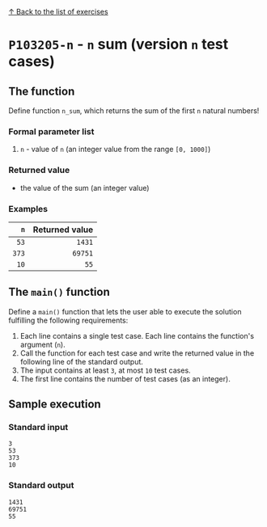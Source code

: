 
[↑ Back to the list of exercises](./README.md)

# `P103205-n` - `n` sum (version `n` test cases)

## The function

Define function `n_sum`, which returns the sum of the first `n` natural numbers!

### Formal parameter list

1. `n` - value of `n` (an integer value from the range `[0, 1000]`)

### Returned value

* the value of the sum (an integer value)

### Examples

| `n` | Returned value | 
| ---: | --: | 
| `53` | `1431` | 
| `373` | `69751` | 
| `10` | `55` | 

## The `main()` function

Define a `main()` function that lets the user able to execute the solution fulfilling the following requirements:

1. Each line contains a single test case. Each line contains the function's argument (`n`).
1. Call the function for each test case and write the returned value in the following line of the standard output.
1. The input contains at least `3`, at most `10` test cases.
1. The first line contains the number of test cases (as an integer).

## Sample execution

### Standard input

```
3
53
373
10
```

### Standard output

```
1431
69751
55
```
